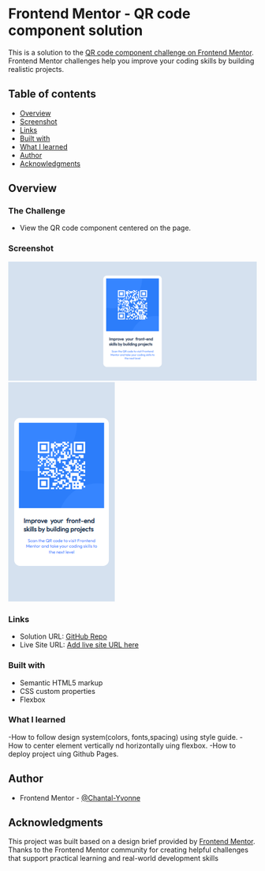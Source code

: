 # Frontend Mentor - QR code component solution

This is a solution to the [QR code component challenge on Frontend Mentor](https://www.frontendmentor.io/challenges/qr-code-component-iux_sIO_H). Frontend Mentor challenges help you improve your coding skills by building realistic projects. 

## Table of contents

  - [Overview](#overview)
  - [Screenshot](#screenshot)
  - [Links](#links)
  - [Built with](#built-with)
  - [What I learned](#what-i-learned)
  - [Author](#author)
  - [Acknowledgments](#acknowledgments)


## Overview

### The Challenge
- View the QR code component centered on the page.

### Screenshot

![Screenshot of the finished QR code component for Desktop ](./assets/design/screenshot-desktop.png)
![Screenshot of the finished QR code component for Mobile ](./assets/design/screenshot-mobile.png)


### Links

- Solution URL: [GitHub Repo](https://github.com/Chantal-Yvonne/qr-code-component)
- Live Site URL: [Add live site URL here](https://your-live-site-url.com)

### Built with

- Semantic HTML5 markup
- CSS custom properties
- Flexbox


### What I learned
-How to follow  design system(colors, fonts,spacing) using  style guide.
-How to center element vertically nd horizontally uing flexbox.
-How to deploy  project uing Github Pages.

## Author

- Frontend Mentor - [@Chantal-Yvonne](https://www.frontendmentor.io/profile/Chantal-Yvonne)

## Acknowledgments

This project was built based on a design brief provided by [Frontend Mentor](https://www.frontendmentor.io/).
Thanks to the Frontend Mentor community for creating helpful challenges that support practical learning and real-world development skills

